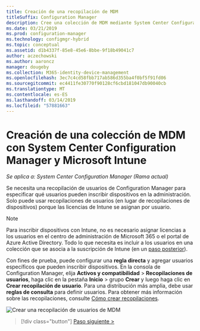 ```yaml
---
title: Creación de una recopilación de MDM
titleSuffix: Configuration Manager
description: Cree una colección de MDM mediante System Center Configuration Manager.
ms.date: 03/21/2019
ms.prod: configuration-manager
ms.technology: configmgr-hybrid
ms.topic: conceptual
ms.assetid: d1b4337f-85e8-45e6-8bbe-9f18b49041c7
author: aczechowski
ms.author: aaroncz
manager: dougeby
ms.collection: M365-identity-device-management
ms.openlocfilehash: 3ec7c4cd58fbb717ab586d355ba4f0bf5f91fd06
ms.sourcegitcommit: ec4411fe30770f90128cf6cbd181047db90040cb
ms.translationtype: MT
ms.contentlocale: es-ES
ms.lasthandoff: 03/14/2019
ms.locfileid: "57881663"
---
```

# <a name="create-an-mdm-collection-with-system-center-configuration-manager-and-microsoft-intune"></a>Creación de una colección de MDM con System Center Configuration Manager y Microsoft Intune

*Se aplica a: System Center Configuration Manager (Rama actual)*

Se necesita una recopilación de usuarios de Configuration Manager para especificar qué usuarios pueden inscribir dispositivos en la administración. Solo puede usar recopilaciones de usuarios (en lugar de recopilaciones de dispositivos) porque las licencias de Intune se asignan por usuario.

> [!NOTE]
> Para inscribir dispositivos con Intune, no es necesario asignar licencias a los usuarios en el centro de administración de Microsoft 365 o el portal de Azure Active Directory. Todo lo que necesita es incluir a los usuarios en una colección que se asocia a la suscripción de Intune (en un [paso posterior](configure-intune-subscription.md)).

Con fines de prueba, puede configurar una **regla directa** y agregar usuarios específicos que pueden inscribir dispositivos. En la consola de Configuration Manager, elija **Activos y compatibilidad** > **Recopilaciones de usuarios**, haga clic en la pestaña **Inicio** > grupo **Crear** y luego haga clic en **Crear recopilación de usuario**. Para una distribución más amplia, debe usar **reglas de consulta** para definir usuarios. Para obtener más información sobre las recopilaciones, consulte [Cómo crear recopilaciones](https://technet.microsoft.com/library/mt629371.aspx).

![Crear una recopilación de usuarios de MDM](../media/mdm-create-user-collection.png)

> [!div class="button"]
> [Paso siguiente >](confirm-dns.md)
